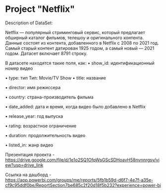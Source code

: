 # Project "Netflix"

Description of DataSet:

Netflix — популярный стриминговый сервис, который предлагает обширный каталог фильмов, телешоу и оригинального контента. Данные состоят из контента, добавленного в Netflix с 2008 по 2021 год. Самый старый контент датирован 1925 годом, а самый новый — 2021 годом. 
Датасет включает 8791 строку.

В датасете находятся такие поля, как:
•	show_id: идентификационный номер видео

•	type: тип 
Тип: Movie/TV Show
•	title: название

•	director: имя режиссера

•	country: страна-производитель фильма

•	date_added: дата и время, когда видео было добавлено в Netflix

•	release_year: год выпуска

•	rating: возрастное ограничение

•	duration: продолжительность видео

•	listed_in: жанр видео


Презентация проекта - https://drive.google.com/file/d/1e1o2SQ1OfpWsGScSDHoavH58nvnnrgsy/view?usp=drive_link

Ссылка на дашборд - https://app.powerbi.com/groups/me/reports/5fb1b59d-d6f7-4e7f-a35e-cf9c95ddf0be/ReportSection7be685c2f20d18f5b232?experience=power-bi
